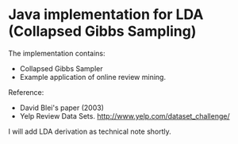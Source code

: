 Java implementation for LDA (Collapsed Gibbs Sampling)
==========

The implementation contains: 
  - Collapsed Gibbs Sampler
  - Example application of online review mining. 

Reference:
  - David Blei's paper (2003)
  - Yelp Review Data Sets. http://www.yelp.com/dataset_challenge/

I will add LDA derivation as technical note shortly. 

